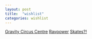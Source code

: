 ```yaml
---
layout: post
title:  "wishlist"
categories: wishlist
---
```


[Gravity Circus Centre](http://www.gravitycircuscentre.com/)
[Ravpower](http://www.ravpower.com/)
[Skates?!](http://www.powerslide.com/products/skates#all)

